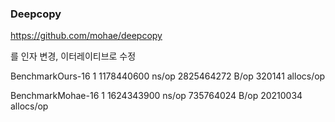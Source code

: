### Deepcopy

https://github.com/mohae/deepcopy

를 인자 변경, 이터레이티브로 수정


BenchmarkOurs-16               1        1178440600 ns/op        2825464272 B/op   320141 allocs/op

BenchmarkMohae-16              1        1624343900 ns/op        735764024 B/op  20210034 allocs/op
